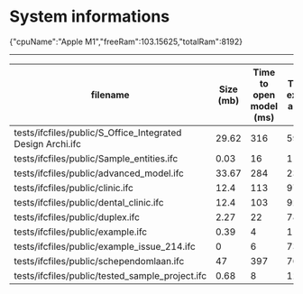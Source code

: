 # System informations 
 {"cpuName":"Apple M1","freeRam":103.15625,"totalRam":8192}
 _________ 
| filename | Size (mb) | Time to open model (ms) | Time to execute all (ms) | Total ifc entities | Total meshes | Total geometries | total errors |
|-------|-------|-------|-------|-------|-------|-------|-------|
| tests/ifcfiles/public/S_Office_Integrated Design Archi.ifc | 29.62 | 316 | 5900 | 551442 | 3422 | 3873 | 96 |
 tests/ifcfiles/public/Sample_entities.ifc | 0.03 | 16 | 1 | 466 | 2 | 10 | 0 |
 tests/ifcfiles/public/advanced_model.ifc | 33.67 | 284 | 2369 | 594374 | 6401 | 14120 | 0 |
 tests/ifcfiles/public/clinic.ifc | 12.4 | 113 | 975 | 209259 | 2586 | 2626 | 176 |
 tests/ifcfiles/public/dental_clinic.ifc | 12.4 | 103 | 922 | 209259 | 2586 | 2626 | 176 |
 tests/ifcfiles/public/duplex.ifc | 2.27 | 22 | 78 | 38898 | 216 | 224 | 0 |
 tests/ifcfiles/public/example.ifc | 0.39 | 4 | 11 | 6487 | 115 | 119 | 0 |
 tests/ifcfiles/public/example_issue_214.ifc | 0 | 6 | 73 | 5 | 0 | 0 | 1 |
 tests/ifcfiles/public/schependomlaan.ifc | 47 | 397 | 763 | 714485 | 3569 | 3643 | 7296 |
 tests/ifcfiles/public/tested_sample_project.ifc | 0.68 | 8 | 129 | 14119 | 93 | 98 | 0 |

